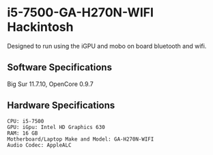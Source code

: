 # i5-7500-GA-H270N-WIFI Hackintosh
Designed to run using the iGPU and mobo on board bluetooth and wifi.
## Software Specifications
Big Sur 11.7.10, OpenCore 0.9.7
## Hardware Specifications
```
CPU: i5-7500
GPU: iGpu: Intel HD Graphics 630
RAM: 16 GB
Motherboard/Laptop Make and Model: GA-H270N-WIFI
Audio Codec: AppleALC
```
